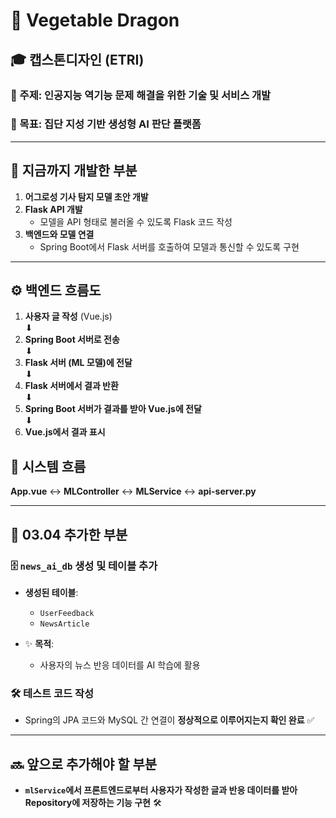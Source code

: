 # 🐉 Vegetable Dragon

## 🎓 캡스톤디자인 (ETRI)

### 📌 주제: 인공지능 역기능 문제 해결을 위한 기술 및 서비스 개발  
### 🎯 목표: 집단 지성 기반 생성형 AI 판단 플랫폼  

---

## 🚀 지금까지 개발한 부분
1. **어그로성 기사 탐지 모델 초안 개발**
2. **Flask API 개발**  
   - 모델을 API 형태로 불러올 수 있도록 Flask 코드 작성  
3. **백엔드와 모델 연결**  
   - Spring Boot에서 Flask 서버를 호출하여 모델과 통신할 수 있도록 구현  

---

## ⚙️ 백엔드 흐름도

1. **사용자 글 작성** (Vue.js)  
   ⬇  
2. **Spring Boot 서버로 전송**  
   ⬇  
3. **Flask 서버 (ML 모델)에 전달**  
   ⬇  
4. **Flask 서버에서 결과 반환**  
   ⬇  
5. **Spring Boot 서버가 결과를 받아 Vue.js에 전달**  
   ⬇  
6. **Vue.js에서 결과 표시**

## 🔄 시스템 흐름
**App.vue** ↔ **MLController** ↔ **MLService** ↔ **api-server.py**

---

## 📅 03.04 추가한 부분
### 🗄️ `news_ai_db` 생성 및 테이블 추가
- **생성된 테이블**:  
  - `UserFeedback`  
  - `NewsArticle`  

- ✨ **목적**:  
  - 사용자의 뉴스 반응 데이터를 AI 학습에 활용  

### 🛠️ 테스트 코드 작성
- Spring의 JPA 코드와 MySQL 간 연결이 **정상적으로 이루어지는지 확인 완료** ✅  

---

## 🔜 앞으로 추가해야 할 부분
- **`mlService`에서 프론트엔드로부터 사용자가 작성한 글과 반응 데이터를 받아 Repository에 저장하는 기능 구현** 🛠️  
